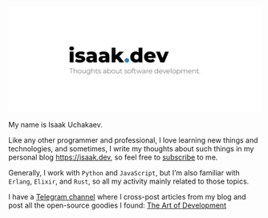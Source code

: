 <img src="https://raw.githubusercontent.com/lk-geimfari/lk-geimfari.github.io/master/assets/images/other/preview.png" width="700"/>


My name is Isaak Uchakaev.

Like any other programmer and professional, I love learning new things and technologies, and sometimes, 
I write my thoughts about such things in my personal blog https://isaak.dev, so feel free to [subscribe](https://isaak.dev/subscribe/) to me.

Generally, I work with `Python` and `JavaScript`, but I’m also familiar with `Erlang`, `Elixir`, 
and `Rust`, so all my activity mainly related to those topics.

I have a [Telegram channel](https://t.me/isaak_dev) where I cross-post articles from my blog and post all the 
open-source goodies I found: [The Art of Development](https://t.me/isaak_dev)
